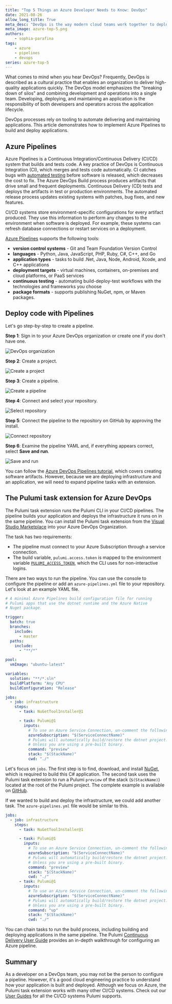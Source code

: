 ```yaml
---
title: "Top 5 Things an Azure Developer Needs to Know: DevOps"
date: 2021-08-26
allow_long_title: True
meta_desc: "DevOps is the way modern cloud teams work together to deploy applications. Azure Pipelines is a way to implement DevOps with Continuous Integration and Continuous Delivery"
meta_image: azure-top-5.png
authors:
    - sophia-parafina
tags:
    - azure
    - pipelines
    - devops
series: azure-top-5
---
```


What comes to mind when you hear DevOps? Frequently, DevOps is described as a cultural practice that enables an organization to deliver high-quality applications quickly. The DevOps model emphasizes the "breaking down of silos" and combining development and operations into a single team. Developing, deploying, and maintaining an application is the responsibility of both developers and operators across the application lifecycle.

DevOps processes rely on tooling to automate delivering and maintaining applications. This article demonstrates how to implement Azure Pipelines to build and deploy applications.

<!--more-->

## Azure Pipelines

Azure Pipelines is a Continuous Integration/Continuous Delivery (CI/CD) system that builds and tests code. A key practice of DevOps is Continuous Integration (CI), which merges and tests code automatically. CI catches bugs with [automated testing](/blog/infrastructure-testing-concepts/) before software is released, which decreases the cost to fix. The Azure DevOps Build process produces artifacts that drive small and frequent deployments. Continuous Delivery (CD) tests and deploys the artifacts in test or production environments. The automated release process updates existing systems with patches, bug fixes, and new features.

CI/CD systems store environment-specific configurations for every artifact produced. They use this information to perform any changes to the environment when software is deployed. For example, these systems can refresh database connections or restart services on a deployment.

[Azure Pipelines](https://azure.microsoft.com/en-us/services/devops/pipelines/) supports the following tools:

- **version control systems** - Git and Team Foundation Version Control
- **languages** - Python, Java, JavaScript, PHP, Ruby, C#, C++, and Go
- **application types** -  tasks to build .Net, Java, Node, Android, Xcode, and C++ applications
- **deployment targets** - virtual machines, containers, on-premises and cloud platforms, or PaaS services
- **continuous testing** - automating build-deploy-test workflows with the technologies and frameworks you choose
- **package formats** - supports publishing NuGet, npm, or Maven packages.

## Deploy code with Pipelines

Let's go step-by-step to create a pipeline.

**Step 1**: Sign in to your Azure DevOps organization or create one if you don't have one.

![DevOps organization](./devops_organization.png)

**Step 2**: Create a project.

![Create a project](./create_project.png)

**Step 3**: Create a pipeline.

![Create a pipeline](./create_pipeline.png)

**Step 4**: Connect and select your repository.

![Select repository](./select_repository.png)

**Step 5**: Connect the pipeline to the repository on GitHub by approving the install.

![Connect repository](./connect_repository.png)

**Step 6**: Examine the pipeline YAML and, if everything appears correct, select **Save and run**.

![Save and run](./save_and_run.png)

You can follow the [Azure DevOps Pipelines tutorial](https://docs.microsoft.com/en-us/azure/devops/pipelines/create-first-pipeline?), which covers creating software artifacts. However, because we are deploying infrastructure and an application, we will need to expand pipeline tasks with an extension.

## The Pulumi task extension for Azure DevOps

The Pulumi task extension runs the Pulumi CLI in your CI/CD pipelines. The pipeline builds your application and deploys the infrastructure it runs on in the same pipeline. You can install the Pulumi task extension from the [Visual Studio Marketplace](https://marketplace.visualstudio.com/items?itemName=pulumi.build-and-release-task) into your Azure DevOps Organization.

The task has two requirements:

- The pipeline must connect to your Azure Subscription through a service connection.
- The build variable, `pulumi.access.token` is mapped to the environment variable [`PULUMI_ACCESS_TOKEN`](https://app.pulumi.com/account/tokens), which the CLI uses for non-interactive logins.

There are two ways to run the pipeline. You can use the console to configure the pipeline or add an `azure-pipelines.yml` file to your repository. Let's look at an example YAML file.

```yaml
# A minimal Azure Pipelines build configuration file for running
# Pulumi apps that use the dotnet runtime and the Azure Native
# Nuget package.

trigger:
  batch: true
  branches:
    include:
      - master
  paths:
    include:
      - "**/*"

pool:
  vmImage: "ubuntu-latest"

variables:
  solution: "**/*.sln"
  buildPlatform: "Any CPU"
  buildConfiguration: "Release"

jobs:
  - job: infrastructure
    steps:
      - task: NuGetToolInstaller@1

      - task: Pulumi@1
        inputs:
          # To use an Azure Service Connection, un-comment the following line.
          azureSubscription: "$(ServiceConnectName)"
          # Pulumi will automatically build/restore the dotnet project.
          # Unless you are using a pre-built binary.
          command: "preview"
          stack: "$(StackName)"
          cwd: "./"
```

Let's focus on `jobs`. The first step is to find, download, and install [NuGet](https://www.nuget.org/), which is required to build this C# application. The second task uses the Pulumi task extension to run a Pulumi `preview` of the stack (`$(StackName)`) located at the root of the Pulumi project. The complete example is available on [GitHub](https://github.com/pulumi/pulumi-az-pipelines-task/tree/master/examples/azure-native-dotnet).

If we wanted to build and deploy the infrastructure, we could add another task. The `azure-pipelines.yml` file would be similar to this.

```yaml
jobs:
  - job: infrastructure
    steps:
      - task: NuGetToolInstaller@1

      - task: Pulumi@1
        inputs:
          # To use an Azure Service Connection, un-comment the following line.
          azureSubscription: "$(ServiceConnectName)"
          # Pulumi will automatically build/restore the dotnet project.
          # Unless you are using a pre-built binary.
          command: "preview"
          stack: "$(StackName)"
          cwd: "./"
      - task: Pulumi@1
        inputs:
          # To use an Azure Service Connection, un-comment the following line.
          azureSubscription: "$(ServiceConnectName)"
          # Pulumi will automatically build/restore the dotnet project.
          # Unless you are using a pre-built binary.
          command: "up"
          stack: "$(StackName)"
          cwd: "./"
```

You can chain tasks to run the build process, including building and deploying applications in the same pipeline. The Pulumi [Continuous Delivery User Guide](/docs/iac/packages-and-automation/continuous-delivery/azure-devops/) provides an in-depth walkthrough for configuring an Azure pipeline.

## Summary

As a developer on a DevOps team, you may not be the person to configure a pipeline. However, it's a good cloud engineering practice to understand how your application is built and deployed. Although we focus on Azure, the Pulumi task extension works with many other CI/CD systems. Check out our [User Guides](/docs/iac/packages-and-automation/continuous-delivery/) for all the CI/CD systems Pulumi supports.
